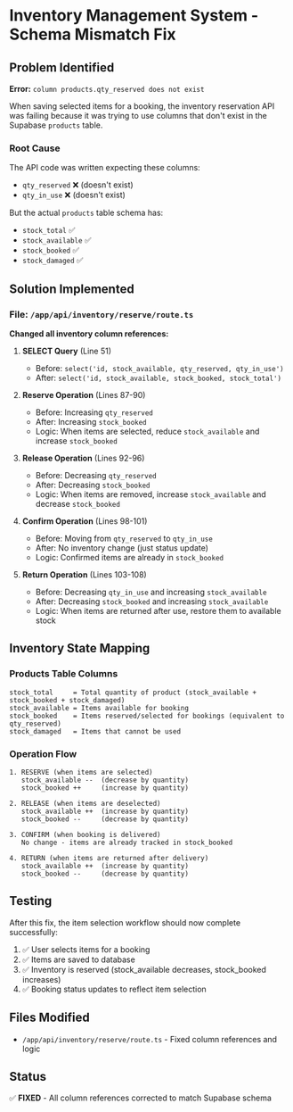 # Inventory Management System - Schema Mismatch Fix

## Problem Identified

**Error:** `column products.qty_reserved does not exist`

When saving selected items for a booking, the inventory reservation API was failing because it was trying to use columns that don't exist in the Supabase `products` table.

### Root Cause

The API code was written expecting these columns:
- `qty_reserved` ❌ (doesn't exist)
- `qty_in_use` ❌ (doesn't exist)

But the actual `products` table schema has:
- `stock_total` ✅
- `stock_available` ✅
- `stock_booked` ✅
- `stock_damaged` ✅

## Solution Implemented

### File: `/app/api/inventory/reserve/route.ts`

**Changed all inventory column references:**

1. **SELECT Query** (Line 51)
   - Before: `select('id, stock_available, qty_reserved, qty_in_use')`
   - After: `select('id, stock_available, stock_booked, stock_total')`

2. **Reserve Operation** (Lines 87-90)
   - Before: Increasing `qty_reserved`
   - After: Increasing `stock_booked`
   - Logic: When items are selected, reduce `stock_available` and increase `stock_booked`

3. **Release Operation** (Lines 92-96)
   - Before: Decreasing `qty_reserved`
   - After: Decreasing `stock_booked`
   - Logic: When items are removed, increase `stock_available` and decrease `stock_booked`

4. **Confirm Operation** (Lines 98-101)
   - Before: Moving from `qty_reserved` to `qty_in_use`
   - After: No inventory change (just status update)
   - Logic: Confirmed items are already in `stock_booked`

5. **Return Operation** (Lines 103-108)
   - Before: Decreasing `qty_in_use` and increasing `stock_available`
   - After: Decreasing `stock_booked` and increasing `stock_available`
   - Logic: When items are returned after use, restore them to available stock

## Inventory State Mapping

### Products Table Columns
```
stock_total     = Total quantity of product (stock_available + stock_booked + stock_damaged)
stock_available = Items available for booking
stock_booked    = Items reserved/selected for bookings (equivalent to qty_reserved)
stock_damaged   = Items that cannot be used
```

### Operation Flow
```
1. RESERVE (when items are selected)
   stock_available --  (decrease by quantity)
   stock_booked ++     (increase by quantity)

2. RELEASE (when items are deselected)
   stock_available ++  (increase by quantity)
   stock_booked --     (decrease by quantity)

3. CONFIRM (when booking is delivered)
   No change - items are already tracked in stock_booked

4. RETURN (when items are returned after delivery)
   stock_available ++  (increase by quantity)
   stock_booked --     (decrease by quantity)
```

## Testing

After this fix, the item selection workflow should now complete successfully:

1. ✅ User selects items for a booking
2. ✅ Items are saved to database
3. ✅ Inventory is reserved (stock_available decreases, stock_booked increases)
4. ✅ Booking status updates to reflect item selection

## Files Modified

- `/app/api/inventory/reserve/route.ts` - Fixed column references and logic

## Status

✅ **FIXED** - All column references corrected to match Supabase schema
